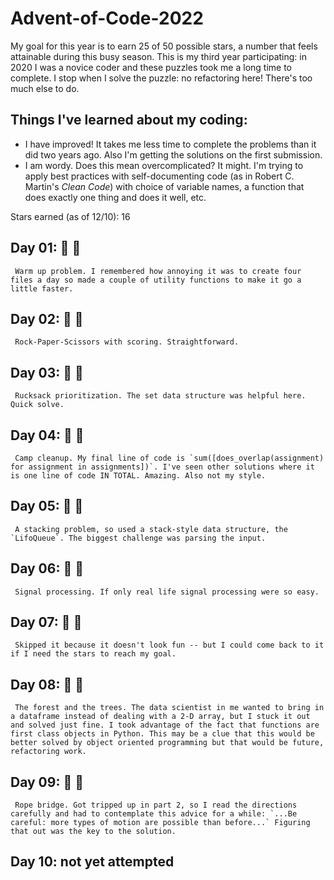 # Advent-of-Code-2022

My goal for this year is to earn 25 of 50 possible stars, a number that feels attainable during this busy season. This is my third year participating: in 2020 I was a novice coder and these puzzles took me a long time to complete. I stop when I solve the puzzle: no refactoring here! There's too much else to do.

## Things I've learned about my coding:
* I have improved! It takes me less time to complete the problems than it did two years ago. Also I'm getting the solutions on the first submission.
* I am wordy. Does this mean overcomplicated? It might. I'm trying to apply best practices with self-documenting code (as in Robert C. Martin's *Clean Code*) with choice of variable names, a function that does exactly one thing and does it well, etc.

Stars earned (as of 12/10): 16

## Day 01: :star2: :star2:
     Warm up problem. I remembered how annoying it was to create four files a day so made a couple of utility functions to make it go a little faster. 
## Day 02: :star2: :star2:
     Rock-Paper-Scissors with scoring. Straightforward. 
## Day 03: :star2: :star2:
     Rucksack prioritization. The set data structure was helpful here. Quick solve.
## Day 04: :star2: :star2:
     Camp cleanup. My final line of code is `sum([does_overlap(assignment) for assignment in assignments])`. I've seen other solutions where it is one line of code IN TOTAL. Amazing. Also not my style.
## Day 05: :star2: :star2:
     A stacking problem, so used a stack-style data structure, the `LifoQueue`. The biggest challenge was parsing the input.    
## Day 06: :star2: :star2:
     Signal processing. If only real life signal processing were so easy.
## Day 07: :star2: :star2:
     Skipped it because it doesn't look fun -- but I could come back to it if I need the stars to reach my goal.
## Day 08: :star2: :star2:
     The forest and the trees. The data scientist in me wanted to bring in a dataframe instead of dealing with a 2-D array, but I stuck it out and solved just fine. I took advantage of the fact that functions are first class objects in Python. This may be a clue that this would be better solved by object oriented programming but that would be future, refactoring work. 
## Day 09: :star2: :star2:
     Rope bridge. Got tripped up in part 2, so I read the directions carefully and had to contemplate this advice for a while: `...Be careful: more types of motion are possible than before...` Figuring that out was the key to the solution.
## Day 10: not yet attempted
